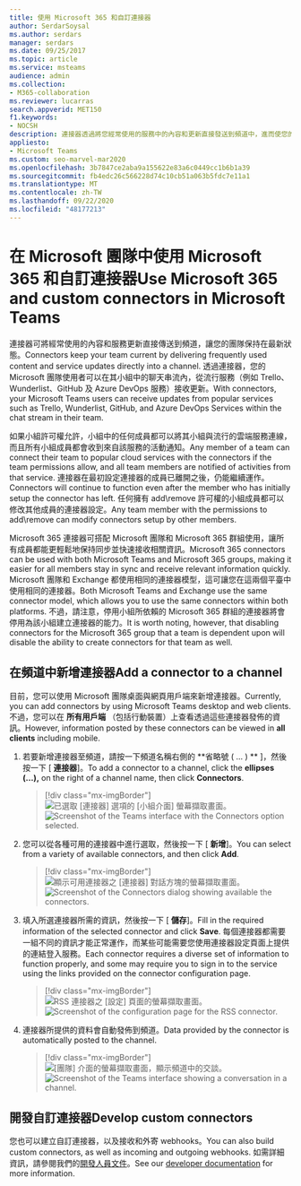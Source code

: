 ```yaml
---
title: 使用 Microsoft 365 和自訂連接器
author: SerdarSoysal
ms.author: serdars
manager: serdars
ms.date: 09/25/2017
ms.topic: article
ms.service: msteams
audience: admin
ms.collection:
- M365-collaboration
ms.reviewer: lucarras
search.appverid: MET150
f1.keywords:
- NOCSH
description: 連接器透過將您經常使用的服務中的內容和更新直接發送到頻道中，進而使您的團隊保持最新狀態。
appliesto:
- Microsoft Teams
ms.custom: seo-marvel-mar2020
ms.openlocfilehash: 3b7847ce2aba9a155622e83a6c0449cc1b6b1a39
ms.sourcegitcommit: fb4edc26c566228d74c10cb51a063b5fdc7e11a1
ms.translationtype: MT
ms.contentlocale: zh-TW
ms.lasthandoff: 09/22/2020
ms.locfileid: "48177213"
---
```

<a name="use-microsoft-365-and-custom-connectors-in-microsoft-teams"></a><span data-ttu-id="40105-103">在 Microsoft 團隊中使用 Microsoft 365 和自訂連接器</span><span class="sxs-lookup"><span data-stu-id="40105-103">Use Microsoft 365 and custom connectors in Microsoft Teams</span></span>
=======================================================

<span data-ttu-id="40105-104">連接器可將經常使用的內容和服務更新直接傳送到頻道，讓您的團隊保持在最新狀態。</span><span class="sxs-lookup"><span data-stu-id="40105-104">Connectors keep your team current by delivering frequently used content and service updates directly into a channel.</span></span> <span data-ttu-id="40105-105">透過連接器，您的 Microsoft 團隊使用者可以在其小組中的聊天串流內，從流行服務（例如 Trello、Wunderlist、GitHub 及 Azure DevOps 服務）接收更新。</span><span class="sxs-lookup"><span data-stu-id="40105-105">With connectors, your Microsoft Teams users can receive updates from popular services such as Trello, Wunderlist, GitHub, and Azure DevOps Services within the chat stream in their team.</span></span>

<span data-ttu-id="40105-106">如果小組許可權允許，小組中的任何成員都可以將其小組與流行的雲端服務連線，而且所有小組成員都會收到來自該服務的活動通知。</span><span class="sxs-lookup"><span data-stu-id="40105-106">Any member of a team can connect their team to popular cloud services with the connectors if the team permissions allow, and all team members are notified of activities from that service.</span></span> <span data-ttu-id="40105-107">連接器在最初設定連接器的成員已離開之後，仍能繼續運作。</span><span class="sxs-lookup"><span data-stu-id="40105-107">Connectors will continue to function even after the member who has initially setup the connector has left.</span></span> <span data-ttu-id="40105-108">任何擁有 add\remove 許可權的小組成員都可以修改其他成員的連接器設定。</span><span class="sxs-lookup"><span data-stu-id="40105-108">Any team member with the permissions to add\remove can modify connectors setup by other members.</span></span>

<span data-ttu-id="40105-109">Microsoft 365 連接器可搭配 Microsoft 團隊和 Microsoft 365 群組使用，讓所有成員都能更輕鬆地保持同步並快速接收相關資訊。</span><span class="sxs-lookup"><span data-stu-id="40105-109">Microsoft 365 connectors can be used with both Microsoft Teams and Microsoft 365 groups, making it easier for all members stay in sync and receive relevant information quickly.</span></span> <span data-ttu-id="40105-110">Microsoft 團隊和 Exchange 都使用相同的連接器模型，這可讓您在這兩個平臺中使用相同的連接器。</span><span class="sxs-lookup"><span data-stu-id="40105-110">Both Microsoft Teams and Exchange use the same connector model, which allows you to use the same connectors within both platforms.</span></span> <span data-ttu-id="40105-111">不過，請注意，停用小組所依賴的 Microsoft 365 群組的連接器將會停用為該小組建立連接器的能力。</span><span class="sxs-lookup"><span data-stu-id="40105-111">It is worth noting, however, that disabling connectors for the Microsoft 365 group that a team is dependent upon will disable the ability to create connectors for that team as well.</span></span>

<a name="add-a-connector-to-a-channel"></a><span data-ttu-id="40105-112">在頻道中新增連接器</span><span class="sxs-lookup"><span data-stu-id="40105-112">Add a connector to a channel</span></span>
----------------------------

<span data-ttu-id="40105-113">目前，您可以使用 Microsoft 團隊桌面與網頁用戶端來新增連接器。</span><span class="sxs-lookup"><span data-stu-id="40105-113">Currently, you can add connectors by using Microsoft Teams desktop and web clients.</span></span> <span data-ttu-id="40105-114">不過，您可以在 **所有用戶端** （包括行動裝置）上查看透過這些連接器發佈的資訊。</span><span class="sxs-lookup"><span data-stu-id="40105-114">However, information posted by these connectors can be viewed in **all clients** including mobile.</span></span>

1. <span data-ttu-id="40105-115">若要新增連接器至頻道，請按一下頻道名稱右側的 \*\*省略號 ( ... ) \*\* ]，然後按一下 [ **連接器**]。</span><span class="sxs-lookup"><span data-stu-id="40105-115">To add a connector to a channel, click the **ellipses (…),** on the right of a channel name, then click **Connectors**.</span></span>

    > [!div class="mx-imgBorder"]
    > <span data-ttu-id="40105-116">![已選取 [連接器] 選項的 [小組介面] 螢幕擷取畫面。](media/Use_Office_365_and_custom_connectors_in_Microsoft_Teams_image1.png)</span><span class="sxs-lookup"><span data-stu-id="40105-116">![Screenshot of the Teams interface with the Connectors option selected.](media/Use_Office_365_and_custom_connectors_in_Microsoft_Teams_image1.png)</span></span>

2. <span data-ttu-id="40105-117">您可以從各種可用的連接器中進行選取，然後按一下 [ **新增**]。</span><span class="sxs-lookup"><span data-stu-id="40105-117">You can select from a variety of available connectors, and then click **Add**.</span></span>

    > [!div class="mx-imgBorder"]
    > <span data-ttu-id="40105-118">![顯示可用連接器之 [連接器] 對話方塊的螢幕擷取畫面。](media/Use_Office_365_and_custom_connectors_in_Microsoft_Teams_image2.png)</span><span class="sxs-lookup"><span data-stu-id="40105-118">![Screenshot of the Connectors dialog showing available the connectors.](media/Use_Office_365_and_custom_connectors_in_Microsoft_Teams_image2.png)</span></span>

3. <span data-ttu-id="40105-119">填入所選連接器所需的資訊，然後按一下 [ **儲存**]。</span><span class="sxs-lookup"><span data-stu-id="40105-119">Fill in the required information of the selected connector and click **Save**.</span></span> <span data-ttu-id="40105-120">每個連接器都需要一組不同的資訊才能正常運作，而某些可能需要您使用連接器設定頁面上提供的連結登入服務。</span><span class="sxs-lookup"><span data-stu-id="40105-120">Each connector requires a diverse set of information to function properly, and some may require you to sign in to the service using the links provided on the connector configuration page.</span></span>

    > [!div class="mx-imgBorder"]
    > <span data-ttu-id="40105-121">![RSS 連接器之 [設定] 頁面的螢幕擷取畫面。](media/Use_Office_365_and_custom_connectors_in_Microsoft_Teams_image3.png)</span><span class="sxs-lookup"><span data-stu-id="40105-121">![Screenshot of the configuration page for the RSS connector.](media/Use_Office_365_and_custom_connectors_in_Microsoft_Teams_image3.png)</span></span>

4. <span data-ttu-id="40105-122">連接器所提供的資料會自動發佈到頻道。</span><span class="sxs-lookup"><span data-stu-id="40105-122">Data provided by the connector is automatically posted to the channel.</span></span>

    > [!div class="mx-imgBorder"]
    > <span data-ttu-id="40105-123">![[團隊] 介面的螢幕擷取畫面，顯示頻道中的交談。](media/Use_Office_365_and_custom_connectors_in_Microsoft_Teams_image4.png)</span><span class="sxs-lookup"><span data-stu-id="40105-123">![Screenshot of the Teams interface showing a conversation in a channel.](media/Use_Office_365_and_custom_connectors_in_Microsoft_Teams_image4.png)</span></span>

<a name="develop-custom-connectors"></a><span data-ttu-id="40105-124">開發自訂連接器</span><span class="sxs-lookup"><span data-stu-id="40105-124">Develop custom connectors</span></span>
----------------------------

<span data-ttu-id="40105-125">您也可以建立自訂連接器，以及接收和外寄 webhooks。</span><span class="sxs-lookup"><span data-stu-id="40105-125">You can also build custom connectors, as well as incoming and outgoing webhooks.</span></span> <span data-ttu-id="40105-126">如需詳細資訊，請參閱我們的[開發人員文件](/microsoftteams/platform/webhooks-and-connectors/what-are-webhooks-and-connectors)。</span><span class="sxs-lookup"><span data-stu-id="40105-126">See our [developer documentation](/microsoftteams/platform/webhooks-and-connectors/what-are-webhooks-and-connectors) for more information.</span></span>
